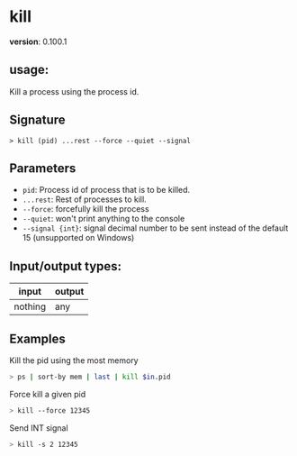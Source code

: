 # kill

**version**: 0.100.1

## **usage**:

Kill a process using the process id.

## Signature

`> kill (pid) ...rest --force --quiet --signal`

## Parameters

- `pid`: Process id of process that is to be killed.
- `...rest`: Rest of processes to kill.
- `--force`: forcefully kill the process
- `--quiet`: won't print anything to the console
- `--signal {int}`: signal decimal number to be sent instead of the default 15 (unsupported on Windows)

## Input/output types:

| input   | output |
| ------- | ------ |
| nothing | any    |

## Examples

Kill the pid using the most memory

```bash
> ps | sort-by mem | last | kill $in.pid
```

Force kill a given pid

```bash
> kill --force 12345
```

Send INT signal

```bash
> kill -s 2 12345
```
